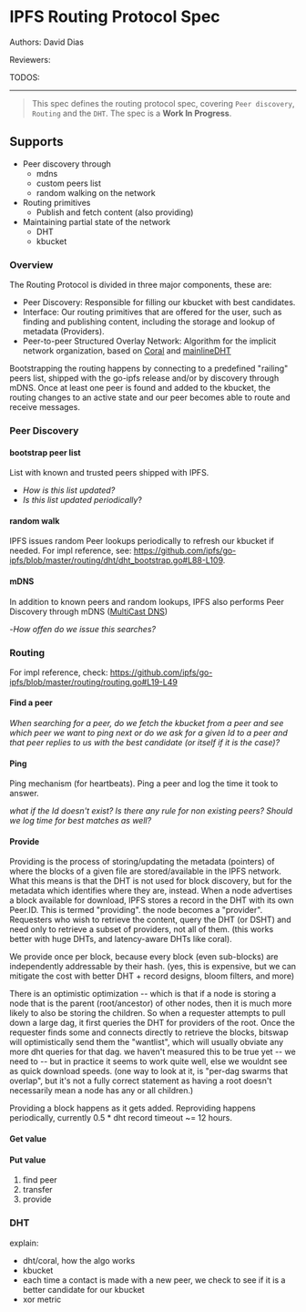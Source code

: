 IPFS Routing Protocol Spec
==========================

Authors: David Dias

Reviewers:

TODOS:

-----------------------

> This spec defines the routing protocol spec, covering `Peer discovery`, `Routing` and the `DHT`. The spec is a **Work In Progress**.

## Supports

- Peer discovery through
  - mdns
  - custom peers list
  - random walking on the network
- Routing primitives
  - Publish and fetch content (also providing)
- Maintaining partial state of the network
  - DHT
  - kbucket

### Overview

The Routing Protocol is divided in three major components, these are:
- Peer Discovery: Responsible for filling our kbucket with best candidates.
- Interface: Our routing primitives that are offered for the user, such as finding and publishing content, including the storage and lookup of metadata (Providers).
- Peer-to-peer Structured Overlay Network: Algorithm for the implicit network organization, based on [Coral](http://iptps03.cs.berkeley.edu/final-papers/coral.pdf) and [mainlineDHT](http://www.bittorrent.org/beps/bep_0005.html)

Bootstrapping the routing happens by connecting to a predefined "railing" peers list, shipped with the go-ipfs release and/or by discovery through mDNS. Once at least one peer is found and added to the kbucket, the routing changes to an active state and our peer becomes able to route and receive messages.

### Peer Discovery

#### bootstrap peer list

List with known and trusted peers shipped with IPFS.

- _How is this list updated?_
- _Is this list updated periodically_?

#### random walk

IPFS issues random Peer lookups periodically to refresh our kbucket if needed. For impl reference, see: https://github.com/ipfs/go-ipfs/blob/master/routing/dht/dht_bootstrap.go#L88-L109.

#### mDNS

In addition to known peers and random lookups, IPFS also performs Peer Discovery through mDNS ([MultiCast DNS](https://tools.ietf.org/html/rfc6762))

-_How offen do we issue this searches?_

### Routing

For impl reference, check: https://github.com/ipfs/go-ipfs/blob/master/routing/routing.go#L19-L49

#### Find a peer

_When searching for a peer, do we fetch the kbucket from a peer and see which peer we want to ping next or do we ask for a given Id to a peer and that peer replies to us with the best candidate (or itself if it is the case)?_

#### Ping

Ping mechanism (for heartbeats). Ping a peer and log the time it took to answer.

_what if the Id doesn't exist? Is there any rule for non existing peers? Should we log time for best matches as well?_

#### Provide

Providing is the process of storing/updating the metadata (pointers) of where the blocks of a given file are stored/available in the IPFS network. What this means is that the DHT is not used for block discovery, but for the metadata which identifies where they are, instead.
When a node advertises a block available for download, IPFS stores a record in the DHT with its own Peer.ID. This is termed "providing". the node becomes a "provider". Requesters who wish to retrieve the content, query the DHT (or DSHT) and need only to retrieve a subset of providers, not all of them. (this works better with huge DHTs, and latency-aware DHTs like coral).

We provide once per block, because every block (even sub-blocks) are independently addressable by their hash. (yes, this is expensive, but we can mitigate the cost with better DHT + record designs, bloom filters, and more)

There is an optimistic optimization -- which is that if a node is storing a node that is the parent (root/ancestor) of other nodes, then it is much more likely to also be storing the children. So when a requester attempts to pull down a large dag, it first queries the DHT for providers of the root. Once the requester finds some and connects directly to retrieve the blocks, bitswap will optimistically send them the "wantlist", which will usually obviate any more dht queries for that dag. we haven't measured this to be true yet -- we need to -- but in practice it seems to work quite well, else we wouldnt see as quick download speeds. (one way to look at it, is "per-dag swarms that overlap", but it's not a fully correct statement as having a root doesn't necessarily mean a node has any or all children.)

Providing a block happens as it gets added. Reproviding happens periodically, currently 0.5 * dht record timeout ~= 12 hours.

#### Get value

#### Put value

1. find peer
2. transfer 
3. provide

### DHT 

explain:
- dht/coral, how the algo works
- kbucket
- each time a contact is made with a new peer, we check to see if it is a better candidate for our kbucket
- xor metric
